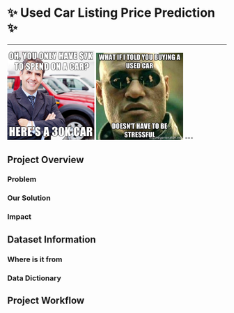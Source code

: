   
# :sparkles: Used Car Listing Price Prediction :sparkles:
---
<img src="https://raw.githubusercontent.com/anthonynamnam/anthonynamnam/main/icons/image/meme-1.png" alt="Project Banner" width="200"/>
<img src="https://raw.githubusercontent.com/anthonynamnam/anthonynamnam/main/icons/image/meme-2.webp" alt="Project Banner" width="200"/>
---

## Project Overview
### Problem

### Our Solution

### Impact

## Dataset Information
### Where is it from

### Data Dictionary

## Project Workflow